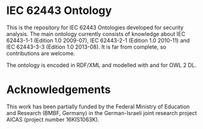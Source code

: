 # IEC 62443 Ontology
This is the repository for IEC 62443 Ontologies developed for security analysis.
The main ontology currently consists of knowledge about IEC 62443-1-1 (Edition 1.0 2009-07), IEC 62443-2-1 (Edition 1.0 2010-11) and IEC 62443-3-3 (Edition 1.0 2013-08).
It is far from complete, so contributions are welcome.

The ontology is encoded in RDF/XML and modelled with and for OWL 2 DL.


# Acknowledgements
This work has been partially funded by the Federal Ministry of Education and Research (BMBF, Germany) in the German-Israeli joint research project AICAS (project number 16KIS1063K).

